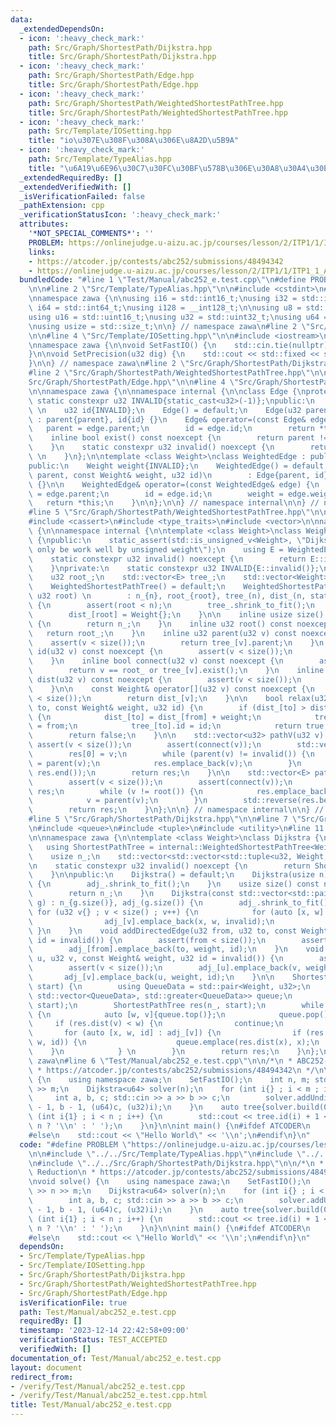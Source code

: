 ```yaml
---
data:
  _extendedDependsOn:
  - icon: ':heavy_check_mark:'
    path: Src/Graph/ShortestPath/Dijkstra.hpp
    title: Src/Graph/ShortestPath/Dijkstra.hpp
  - icon: ':heavy_check_mark:'
    path: Src/Graph/ShortestPath/Edge.hpp
    title: Src/Graph/ShortestPath/Edge.hpp
  - icon: ':heavy_check_mark:'
    path: Src/Graph/ShortestPath/WeightedShortestPathTree.hpp
    title: Src/Graph/ShortestPath/WeightedShortestPathTree.hpp
  - icon: ':heavy_check_mark:'
    path: Src/Template/IOSetting.hpp
    title: "io\u307E\u308F\u308A\u306E\u8A2D\u5B9A"
  - icon: ':heavy_check_mark:'
    path: Src/Template/TypeAlias.hpp
    title: "\u6A19\u6E96\u30C7\u30FC\u30BF\u578B\u306E\u30A8\u30A4\u30EA\u30A2\u30B9"
  _extendedRequiredBy: []
  _extendedVerifiedWith: []
  _isVerificationFailed: false
  _pathExtension: cpp
  _verificationStatusIcon: ':heavy_check_mark:'
  attributes:
    '*NOT_SPECIAL_COMMENTS*': ''
    PROBLEM: https://onlinejudge.u-aizu.ac.jp/courses/lesson/2/ITP1/1/ITP1_1_A
    links:
    - https://atcoder.jp/contests/abc252/submissions/48494342
    - https://onlinejudge.u-aizu.ac.jp/courses/lesson/2/ITP1/1/ITP1_1_A
  bundledCode: "#line 1 \"Test/Manual/abc252_e.test.cpp\"\n#define PROBLEM \"https://onlinejudge.u-aizu.ac.jp/courses/lesson/2/ITP1/1/ITP1_1_A\"\
    \n\n#line 2 \"Src/Template/TypeAlias.hpp\"\n\n#include <cstdint>\n#include <cstddef>\n\
    \nnamespace zawa {\n\nusing i16 = std::int16_t;\nusing i32 = std::int32_t;\nusing\
    \ i64 = std::int64_t;\nusing i128 = __int128_t;\n\nusing u8 = std::uint8_t;\n\
    using u16 = std::uint16_t;\nusing u32 = std::uint32_t;\nusing u64 = std::uint64_t;\n\
    \nusing usize = std::size_t;\n\n} // namespace zawa\n#line 2 \"Src/Template/IOSetting.hpp\"\
    \n\n#line 4 \"Src/Template/IOSetting.hpp\"\n\n#include <iostream>\n#include <iomanip>\n\
    \nnamespace zawa {\n\nvoid SetFastIO() {\n    std::cin.tie(nullptr)->sync_with_stdio(false);\n\
    }\n\nvoid SetPrecision(u32 dig) {\n    std::cout << std::fixed << std::setprecision(dig);\n\
    }\n\n} // namespace zawa\n#line 2 \"Src/Graph/ShortestPath/Dijkstra.hpp\"\n\n\
    #line 2 \"Src/Graph/ShortestPath/WeightedShortestPathTree.hpp\"\n\n#line 2 \"\
    Src/Graph/ShortestPath/Edge.hpp\"\n\n#line 4 \"Src/Graph/ShortestPath/Edge.hpp\"\
    \n\nnamespace zawa {\n\nnamespace internal {\n\nclass Edge {\nprotected:\n   \
    \ static constexpr u32 INVALID{static_cast<u32>(-1)};\npublic:\n    u32 parent{INVALID};\
    \ \n    u32 id{INVALID};\n    Edge() = default;\n    Edge(u32 parent, u32 id)\
    \ : parent{parent}, id{id} {}\n    Edge& operator=(const Edge& edge) {\n     \
    \   parent = edge.parent;\n        id = edge.id;\n        return *this;\n    }\n\
    \    inline bool exist() const noexcept {\n        return parent != INVALID;\n\
    \    }\n    static constexpr u32 invalid() noexcept {\n        return INVALID;\
    \ \n    }\n};\n\ntemplate <class Weight>\nclass WeightedEdge : public Edge {\n\
    public:\n    Weight weight{INVALID};\n    WeightedEdge() = default;\n    WeightedEdge(u32\
    \ parent, const Weight& weight, u32 id)\n        : Edge{parent, id}, weight{weight}\
    \ {}\n\n    WeightedEdge& operator=(const WeightedEdge& edge) {\n        parent\
    \ = edge.parent;\n        id = edge.id;\n        weight = edge.weight;\n     \
    \   return *this;\n    }\n\n};\n\n} // namespace internal\n\n} // namespace zawa\n\
    #line 5 \"Src/Graph/ShortestPath/WeightedShortestPathTree.hpp\"\n\n#include <algorithm>\n\
    #include <cassert>\n#include <type_traits>\n#include <vector>\n\nnamespace zawa\
    \ {\n\nnamespace internal {\n\ntemplate <class Weight>\nclass WeightedShortestPathTree\
    \ {\npublic:\n    static_assert(std::is_unsigned_v<Weight>, \"Dijkstra's Algorithm\
    \ only be work well by unsigned weight\");\n    using E = WeightedEdge<Weight>;\n\
    \    static constexpr u32 invalid() noexcept {\n        return E::invalid();\n\
    \    }\nprivate:\n    static constexpr u32 INVALID{E::invalid()};\n    usize n_;\n\
    \    u32 root_;\n    std::vector<E> tree_;\n    std::vector<Weight> dist_;\npublic:\n\
    \    WeightedShortestPathTree() = default;\n    WeightedShortestPathTree(u32 n,\
    \ u32 root) \n        : n_{n}, root_{root}, tree_(n), dist_(n, static_cast<Weight>(-1))\
    \ {\n        assert(root < n);\n        tree_.shrink_to_fit();\n        dist_.shrink_to_fit();\n\
    \        dist_[root] = Weight{};\n    }\n\n    inline usize size() const noexcept\
    \ {\n        return n_;\n    }\n    inline u32 root() const noexcept {\n     \
    \   return root_;\n    }\n    inline u32 parent(u32 v) const noexcept {\n    \
    \    assert(v < size());\n        return tree_[v].parent;\n    }\n    inline u32\
    \ id(u32 v) const noexcept {\n        assert(v < size());\n        return tree_[v].id;\n\
    \    }\n    inline bool connect(u32 v) const noexcept {\n        assert(v < size());\n\
    \        return v == root_ or tree_[v].exist();\n    }\n    inline const Weight&\
    \ dist(u32 v) const noexcept {\n        assert(v < size());\n        return dist_[v];\n\
    \    }\n\n    const Weight& operator[](u32 v) const noexcept {\n        assert(v\
    \ < size());\n        return dist_[v];\n    }\n\n    bool relax(u32 from, u32\
    \ to, const Weight& weight, u32 id) {\n        if (dist_[to] > dist_[from] + weight)\
    \ {\n            dist_[to] = dist_[from] + weight;\n            tree_[to].parent\
    \ = from;\n            tree_[to].id = id;\n            return true;\n        }\n\
    \        return false;\n    }\n\n    std::vector<u32> pathV(u32 v) {\n       \
    \ assert(v < size());\n        assert(connect(v));\n        std::vector<u32> res(1);\n\
    \        res[0] = v;\n        while (parent(v) != invalid()) {\n            v\
    \ = parent(v);\n            res.emplace_back(v);\n        }\n        std::reverse(res.begin(),\
    \ res.end());\n        return res;\n    }\n\n    std::vector<E> pathE(u32 v) {\n\
    \        assert(v < size());\n        assert(connect(v));\n        std::vector<E>\
    \ res;\n        while (v != root()) {\n            res.emplace_back(tree_[v]);\n\
    \            v = parent(v);\n        }\n        std::reverse(res.begin(), res.end());\n\
    \        return res;\n    }\n};\n\n} // namespace internal\n\n} // namespace zawa\n\
    #line 5 \"Src/Graph/ShortestPath/Dijkstra.hpp\"\n\n#line 7 \"Src/Graph/ShortestPath/Dijkstra.hpp\"\
    \n#include <queue>\n#include <tuple>\n#include <utility>\n#line 11 \"Src/Graph/ShortestPath/Dijkstra.hpp\"\
    \n\nnamespace zawa {\n\ntemplate <class Weight>\nclass Dijkstra {\npublic:\n \
    \   using ShortestPathTree = internal::WeightedShortestPathTree<Weight>;\nprivate:\n\
    \    usize n_;\n    std::vector<std::vector<std::tuple<u32, Weight, u32>>> adj_;\n\
    \n    static constexpr u32 invalid() noexcept {\n        return ShortestPathTree::invalid();\n\
    \    }\n\npublic:\n    Dijkstra() = default;\n    Dijkstra(usize n) : n_{n}, adj_(n)\
    \ {\n        adj_.shrink_to_fit();\n    }\n    usize size() const noexcept {\n\
    \        return n_;\n    }\n    Dijkstra(const std::vector<std::pair<u32, Weight>>&\
    \ g) : n_{g.size()}, adj_(g.size()) {\n        adj_.shrink_to_fit();\n       \
    \ for (u32 v{} ; v < size() ; v++) {\n            for (auto [x, w] : g[v]) {\n\
    \                adj_[v].emplace_back(x, w, invalid);\n            }\n       \
    \ }\n    }\n    void addDirectedEdge(u32 from, u32 to, const Weight& weight, u32\
    \ id = invalid()) {\n        assert(from < size());\n        assert(to < size());\n\
    \        adj_[from].emplace_back(to, weight, id);\n    }\n    void addUndirectedEdge(u32\
    \ u, u32 v, const Weight& weight, u32 id = invalid()) {\n        assert(u < size());\n\
    \        assert(v < size());\n        adj_[u].emplace_back(v, weight, id);\n \
    \       adj_[v].emplace_back(u, weight, id);\n    }\n\n    ShortestPathTree build(u32\
    \ start) {\n        using QueueData = std::pair<Weight, u32>;\n        std::priority_queue<QueueData,\
    \ std::vector<QueueData>, std::greater<QueueData>> queue;\n        queue.emplace(Weight{},\
    \ start);\n        ShortestPathTree res(n_, start);\n        while (queue.size())\
    \ {\n            auto [w, v]{queue.top()};\n            queue.pop();\n       \
    \     if (res.dist(v) < w) {\n                continue;\n            }\n     \
    \       for (auto [x, w, id] : adj_[v]) {\n                if (res.relax(v, x,\
    \ w, id)) {\n                    queue.emplace(res.dist(x), x);\n            \
    \    }\n            } \n        }\n        return res;\n    }\n};\n\n} // namespace\
    \ zawa\n#line 6 \"Test/Manual/abc252_e.test.cpp\"\n\n/*\n * ABC252-E Road Reduction\n\
    \ * https://atcoder.jp/contests/abc252/submissions/48494342\n */\n\nvoid solve()\
    \ {\n    using namespace zawa;\n    SetFastIO();\n    int n, m; std::cin >> n\
    \ >> m;\n    Dijkstra<u64> solver(n);\n    for (int i{} ; i < m ; i++) {\n   \
    \     int a, b, c; std::cin >> a >> b >> c;\n        solver.addUndirectedEdge(a\
    \ - 1, b - 1, (u64)c, (u32)i);\n    }\n    auto tree{solver.build(0)};\n    for\
    \ (int i{1} ; i < n ; i++) {\n        std::cout << tree.id(i) + 1 << (i + 1 ==\
    \ n ? '\\n' : ' ');\n    }\n}\n\nint main() {\n#ifdef ATCODER\n    solve();\n\
    #else\n    std::cout << \"Hello World\" << '\\n';\n#endif\n}\n"
  code: "#define PROBLEM \"https://onlinejudge.u-aizu.ac.jp/courses/lesson/2/ITP1/1/ITP1_1_A\"\
    \n\n#include \"../../Src/Template/TypeAlias.hpp\"\n#include \"../../Src/Template/IOSetting.hpp\"\
    \n#include \"../../Src/Graph/ShortestPath/Dijkstra.hpp\"\n\n/*\n * ABC252-E Road\
    \ Reduction\n * https://atcoder.jp/contests/abc252/submissions/48494342\n */\n\
    \nvoid solve() {\n    using namespace zawa;\n    SetFastIO();\n    int n, m; std::cin\
    \ >> n >> m;\n    Dijkstra<u64> solver(n);\n    for (int i{} ; i < m ; i++) {\n\
    \        int a, b, c; std::cin >> a >> b >> c;\n        solver.addUndirectedEdge(a\
    \ - 1, b - 1, (u64)c, (u32)i);\n    }\n    auto tree{solver.build(0)};\n    for\
    \ (int i{1} ; i < n ; i++) {\n        std::cout << tree.id(i) + 1 << (i + 1 ==\
    \ n ? '\\n' : ' ');\n    }\n}\n\nint main() {\n#ifdef ATCODER\n    solve();\n\
    #else\n    std::cout << \"Hello World\" << '\\n';\n#endif\n}\n"
  dependsOn:
  - Src/Template/TypeAlias.hpp
  - Src/Template/IOSetting.hpp
  - Src/Graph/ShortestPath/Dijkstra.hpp
  - Src/Graph/ShortestPath/WeightedShortestPathTree.hpp
  - Src/Graph/ShortestPath/Edge.hpp
  isVerificationFile: true
  path: Test/Manual/abc252_e.test.cpp
  requiredBy: []
  timestamp: '2023-12-14 22:42:58+09:00'
  verificationStatus: TEST_ACCEPTED
  verifiedWith: []
documentation_of: Test/Manual/abc252_e.test.cpp
layout: document
redirect_from:
- /verify/Test/Manual/abc252_e.test.cpp
- /verify/Test/Manual/abc252_e.test.cpp.html
title: Test/Manual/abc252_e.test.cpp
---
```

